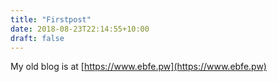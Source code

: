 ```yaml
---
title: "Firstpost"
date: 2018-08-23T22:14:55+10:00
draft: false
---
```


My old blog is at [https://www.ebfe.pw](https://www.ebfe.pw)